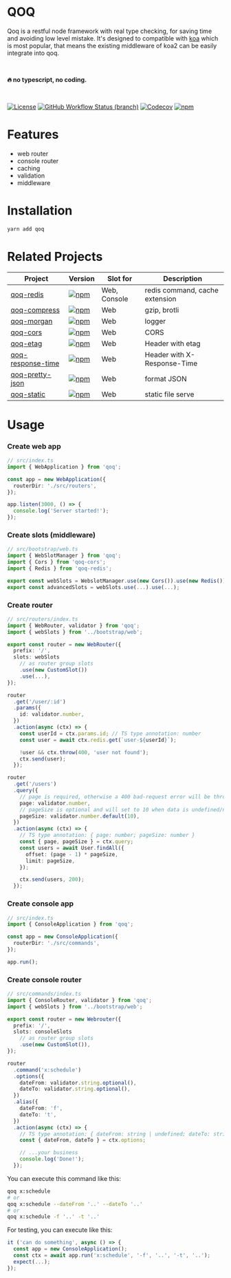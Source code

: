# QOQ
Qoq is a restful node framework with real type checking, for saving time and avoiding low level mistake. It's designed to compatible with [koa](https://github.com/koajs/koa) which is most popular, that means the existing middleware of koa2 can be easily integrate into qoq.

<br>

**🔥 no typescript, no coding.**

<br>

[![License](https://img.shields.io/github/license/qoq-ts/qoq)](https://github.com/qoq-ts/qoq/blob/master/LICENSE)
[![GitHub Workflow Status (branch)](https://img.shields.io/github/workflow/status/qoq-ts/qoq/CI/master)](https://github.com/qoq-ts/qoq/actions)
[![Codecov](https://img.shields.io/codecov/c/github/qoq-ts/qoq)](https://codecov.io/gh/qoq-ts/qoq)
[![npm](https://img.shields.io/npm/v/qoq)](https://www.npmjs.com/package/qoq)

# Features

* web router
* console router
* caching
* validation
* middleware

# Installation

```bash
yarn add qoq
```

# Related Projects
| Project | Version | Slot for | Description |
| ------- | ------- | ------ | ------ |
| [qoq-redis](https://github.com/qoq-ts/qoq-redis) | [![npm](https://img.shields.io/npm/v/qoq-redis)](https://www.npmjs.com/package/qoq-redis) | Web, Console | redis command, cache extension |
| [qoq-compress](https://github.com/qoq-ts/qoq-compress) | [![npm](https://img.shields.io/npm/v/qoq-compress)](https://www.npmjs.com/package/qoq-compress) | Web | gzip, brotli |
| [qoq-morgan](https://github.com/qoq-ts/qoq-morgan) | [![npm](https://img.shields.io/npm/v/qoq-morgan)](https://www.npmjs.com/package/qoq-morgan) | Web | logger |
| [qoq-cors](https://github.com/qoq-ts/qoq-cors) | [![npm](https://img.shields.io/npm/v/qoq-cors)](https://www.npmjs.com/package/qoq-cors) | Web | CORS |
| [qoq-etag](https://github.com/qoq-ts/qoq-etag) | [![npm](https://img.shields.io/npm/v/qoq-etag)](https://www.npmjs.com/package/qoq-etag) | Web | Header with etag |
| [qoq-response-time](https://github.com/qoq-ts/qoq-response-time) | [![npm](https://img.shields.io/npm/v/qoq-response-time)](https://www.npmjs.com/package/qoq-response-time) | Web | Header with X-Response-Time |
| [qoq-pretty-json](https://github.com/qoq-ts/qoq-pretty-json) | [![npm](https://img.shields.io/npm/v/qoq-pretty-json)](https://www.npmjs.com/package/qoq-pretty-json) | Web | format JSON |
| [qoq-static](https://github.com/qoq-ts/qoq-static) | [![npm](https://img.shields.io/npm/v/qoq-static)](https://www.npmjs.com/package/qoq-static) | Web | static file serve |

# Usage
### Create web app
```typescript
// src/index.ts
import { WebApplication } from 'qoq';

const app = new WebApplication({
  routerDir: './src/routers',
});

app.listen(3000, () => {
  console.log('Server started!');
});
```
### Create slots (middleware)
```typescript
// src/bootstrap/web.ts
import { WebSlotManager } from 'qoq';
import { Cors } from 'qoq-cors';
import { Redis } from 'qoq-redis';

export const webSlots = WebslotManager.use(new Cors()).use(new Redis()).use(...);
export const advancedSlots = webSlots.use(...).use(...);
```
### Create router
```typescript
// src/routers/index.ts
import { WebRouter, validator } from 'qoq';
import { webSlots } from '../bootstrap/web';

export const router = new WebRouter({
  prefix: '/',
  slots: webSlots
    // as router group slots
    .use(new CustomSlot())
    .use(...),
});

router
  .get('/user/:id')
  .params({
    id: validator.number,
  })
  .action(async (ctx) => {
    const userId = ctx.params.id; // TS type annotation: number
    const user = await ctx.redis.get(`user-${userId}`);

    !user && ctx.throw(400, 'user not found');
    ctx.send(user);
  });

router
  .get('/users')
  .query({
    // page is required, otherwise a 400 bad-request error will be thrown.
    page: validator.number,
    // pageSize is optional and will set to 10 when data is undefined/null.
    pageSize: validator.number.default(10),
  })
  .action(async (ctx) => {
    // TS type annotation: { page: number; pageSize: number }
    const { page, pageSize } = ctx.query;
    const users = await User.findAll({
      offset: (page - 1) * pageSize,
      limit: pageSize,
    });

    ctx.send(users, 200);
  });
```

### Create console app
```typescript
// src/index.ts
import { ConsoleApplication } from 'qoq';

const app = new ConsoleApplication({
  routerDir: './src/commands',
});

app.run();
```

### Create console router
```typescript
// src/commands/index.ts
import { ConsoleRouter, validator } from 'qoq';
import { webSlots } from '../bootstrap/web';

export const router = new Webrouter({
  prefix: '/',
  slots: consoleSlots
    // as router group slots
    .use(new CustomSlot()),
});

router
  .command('x:schedule')
  .options({
    dateFrom: validator.string.optional(),
    dateTo: validator.string.optional(),
  })
  .alias({
    dateFrom: 'f',
    dateTo: 't',
  })
  .action(async (ctx) => {
    // TS type annotation: { dateFrom: string | undefined; dateTo: string | undefined }
    const { dateFrom, dateTo } = ctx.options;

    // ...your business
    console.log('Done!');
  });
```
You can execute this command like this:
```bash
qoq x:schedule
# or
qoq x:schedule --dateFrom '..' --dateTo '..'
# or
qoq x:schedule -f '..' -t '..'
```
For testing, you can execute like this:
```typescript
it ('can do something', async () => {
  const app = new ConsoleApplication();
  const ctx = await app.run('x:schedule', '-f', '..', '-t', '..');
  expect(...);
});
```
